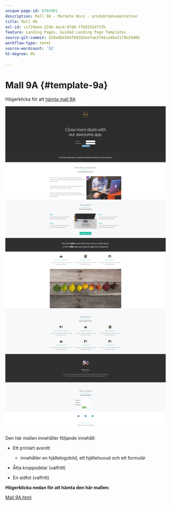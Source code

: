 ```yaml
---
unique-page-id: 8783981
description: Mall 9A - Marketo Docs - produktdokumentation
title: Mall 9A
exl-id: cc729eee-224b-4acd-87d8-7fb9155d73fb
feature: Landing Pages, Guided Landing Page Templates
source-git-commit: d20a9bb584f69282eefae3704ce4be2179b29d0b
workflow-type: tm+mt
source-wordcount: '52'
ht-degree: 0%

---
```


# Mall 9A {#template-9a}

Högerklicka för att [hämta mall 9A](https://experienceleague.adobe.com/landing/marketo/lp-templates/template-9a.html)

![](assets/image2015-7-28-15-3a9-3a26.png)

Den här mallen innehåller följande innehåll:

* Ett primärt avsnitt

   * innehåller en hjältelogobild, ett hjältehuvud och ett formulär

* Åtta kroppsdelar (valfritt)
* En sidfot (valfritt)

**Högerklicka nedan för att hämta den här mallen:**

[Mall 9A.html](https://experienceleague.adobe.com/landing/marketo/lp-templates/template-9a.html)
